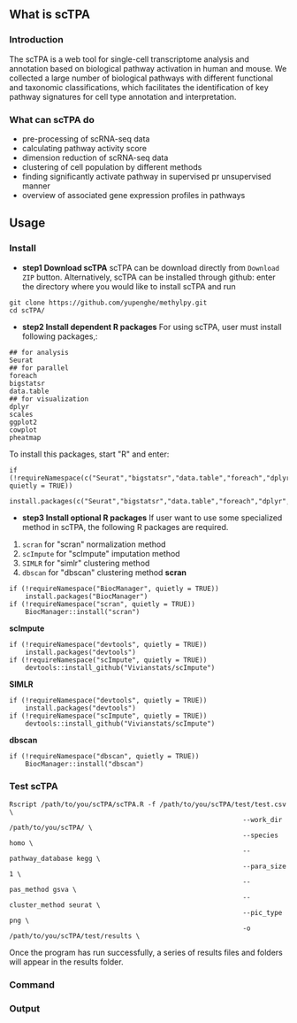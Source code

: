 ## What is scTPA
### Introduction
The scTPA is a web tool for single-cell transcriptome analysis and annotation based on biological pathway activation in human and mouse. We collected a large number of biological pathways with different functional and taxonomic classifications, which facilitates the identification of key pathway signatures for cell type annotation and interpretation.
### What can scTPA do
* pre-processing of scRNA-seq data
* calculating pathway activity score
* dimension reduction of scRNA-seq data
* clustering of cell population by different methods
* finding significantly activate pathway in supervised pr unsupervised manner
* overview of associated gene expression profiles in pathways
## Usage
### Install
* **step1 Download scTPA**
scTPA can be download directly  from `Download ZIP` button. Alternatively, scTPA can be installed through github: enter the directory where you would like to install scTPA and run
```
git clone https://github.com/yupenghe/methylpy.git
cd scTPA/
```
* **step2 Install dependent R packages**
For using scTPA, user must install following packages,:
```
## for analysis
Seurat
## for parallel
foreach
bigstatsr
data.table
## for visualization
dplyr
scales
ggplot2
cowplot
pheatmap
```
To install this packages, start "R" and enter:
```
if (!requireNamespace(c("Seurat","bigstatsr","data.table","foreach","dplyr","scales","ggplot2","cowplot","pheatmap"), quietly = TRUE))
    install.packages(c("Seurat","bigstatsr","data.table","foreach","dplyr","scales","ggplot2","cowplot","pheatmap"))
```
* **step3 Install optional R packages**
If user want to use some specialized method in scTPA, the following R packages are required.
1. `scran` for "scran" normalization method
2. `scImpute` for "scImpute" imputation method
3. `SIMLR` for "simlr" clustering method
4. `dbscan` for "dbscan" clustering method 
**scran**
```
if (!requireNamespace("BiocManager", quietly = TRUE))
    install.packages("BiocManager")
if (!requireNamespace("scran", quietly = TRUE))
    BiocManager::install("scran")
```
**scImpute**
```
if (!requireNamespace("devtools", quietly = TRUE))
    install.packages("devtools")
if (!requireNamespace("scImpute", quietly = TRUE))
    devtools::install_github("Vivianstats/scImpute")
```
**SIMLR**
```
if (!requireNamespace("devtools", quietly = TRUE))
    install.packages("devtools")
if (!requireNamespace("scImpute", quietly = TRUE))
    devtools::install_github("Vivianstats/scImpute")
```
**dbscan**
```
if (!requireNamespace("dbscan", quietly = TRUE))
    BiocManager::install("dbscan")
```
### Test scTPA
```
Rscript /path/to/you/scTPA/scTPA.R -f /path/to/you/scTPA/test/test.csv \
                                                           --work_dir /path/to/you/scTPA/ \
                                                           --species homo \
                                                           --pathway_database kegg \
                                                           --para_size 1 \
                                                           --pas_method gsva \
                                                           --cluster_method seurat \
                                                           --pic_type png \
                                                           -o /path/to/you/scTPA/test/results \
```
Once the program has run successfully, a series of results files and folders will appear in the results folder.
### Command
 
### Output
